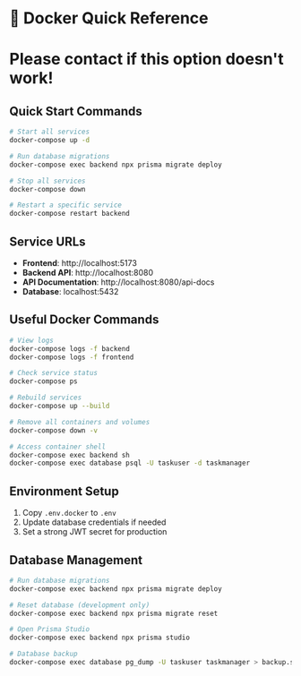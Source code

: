 # 🐳 Docker Quick Reference

# Please contact if this option doesn't work!

## Quick Start Commands

```bash
# Start all services
docker-compose up -d

# Run database migrations
docker-compose exec backend npx prisma migrate deploy

# Stop all services
docker-compose down

# Restart a specific service
docker-compose restart backend
```

## Service URLs
- **Frontend**: http://localhost:5173
- **Backend API**: http://localhost:8080
- **API Documentation**: http://localhost:8080/api-docs
- **Database**: localhost:5432

## Useful Docker Commands

```bash
# View logs
docker-compose logs -f backend
docker-compose logs -f frontend

# Check service status
docker-compose ps

# Rebuild services
docker-compose up --build

# Remove all containers and volumes
docker-compose down -v

# Access container shell
docker-compose exec backend sh
docker-compose exec database psql -U taskuser -d taskmanager
```

## Environment Setup

1. Copy `.env.docker` to `.env`
2. Update database credentials if needed
3. Set a strong JWT secret for production

## Database Management

```bash
# Run database migrations
docker-compose exec backend npx prisma migrate deploy

# Reset database (development only)
docker-compose exec backend npx prisma migrate reset

# Open Prisma Studio
docker-compose exec backend npx prisma studio

# Database backup
docker-compose exec database pg_dump -U taskuser taskmanager > backup.sql
```

